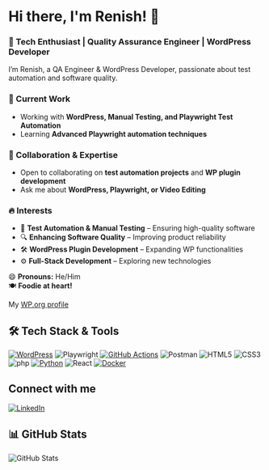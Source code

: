 # Hi there, I'm Renish! 👋  

### 🚀 Tech Enthusiast | Quality Assurance Engineer | WordPress Developer
I’m Renish, a QA Engineer & WordPress Developer, passionate about test automation and software quality.

### 💼 Current Work  
- Working with **WordPress, Manual Testing, and Playwright Test Automation**  
- Learning **Advanced Playwright automation techniques**  

### 🤝 Collaboration & Expertise  
- Open to collaborating on **test automation projects** and **WP plugin development**
- Ask me about **WordPress, Playwright, or Video Editing**  

### 🔥 Interests  
- 🧪 **Test Automation & Manual Testing** – Ensuring high-quality software  
- 🔍 **Enhancing Software Quality** – Improving product reliability  
- 🛠 **WordPress Plugin Development** – Expanding WP functionalities  
- ⚙️ **Full-Stack Development** – Exploring new technologies  

😄 **Pronouns:** He/Him  
🍽 **Foodie at heart!**  

My [WP.org profile](https://profiles.wordpress.org/renishsurani/)

## 🛠 Tech Stack & Tools
[![WordPress](https://img.shields.io/badge/WordPress-21759B?style=for-the-badge&logo=wordpress&logoColor=white)](https://profiles.wordpress.org/rishavdutta/)
![Playwright](https://img.shields.io/badge/Playwright-45ba4b?style=for-the-badge&logo=Playwright&logoColor=white)
[![GitHub Actions](https://img.shields.io/badge/GitHub%20Actions-2088FF?style=for-the-badge&logo=github-actions&logoColor=white)](https://github.com/features/actions)
![Postman](https://img.shields.io/badge/Postman-FF6C37?style=for-the-badge&logo=Postman&logoColor=white)
![HTML5](https://img.shields.io/badge/HTML5-E34F26?style=for-the-badge&logo=html5&logoColor=white)
![CSS3](https://img.shields.io/badge/CSS3-1572B6?style=for-the-badge&logo=css3&logoColor=white)
![php](https://img.shields.io/badge/PHP-777BB4?style=for-the-badge&logo=php&logoColor=white)
[![Python](https://img.shields.io/badge/Python-3776AB?style=for-the-badge&logo=python&logoColor=white)](https://www.python.org/)
![React](https://img.shields.io/badge/React-20232A?style=for-the-badge&logo=react&logoColor=61DAFB)
[![Docker](https://img.shields.io/badge/Docker-2496ED?style=for-the-badge&logo=docker&logoColor=white)](https://www.docker.com/)

## Connect with me
[![LinkedIn](https://img.shields.io/badge/LinkedIn-0077B5?style=for-the-badge&logo=linkedin&logoColor=white)](https://www.linkedin.com/in/renish-surani-b7a01b206/)

## 📊 GitHub Stats
![GitHub Stats](https://github-readme-stats.vercel.app/api?username=renishsurani&show_icons=true&theme=onedark)
